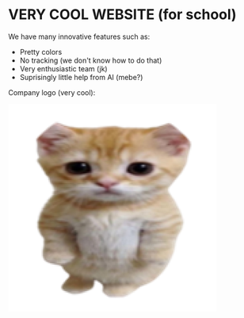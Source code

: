 # VERY COOL WEBSITE (for school)

We have many innovative features such as:

- Pretty colors
- No tracking (we don't know how to do that)
- Very enthusiastic team (jk)
- Suprisingly little help from AI (mebe?)

Company logo (very cool):

![Company logo](minyo_manyo/img/company_logo.png)
